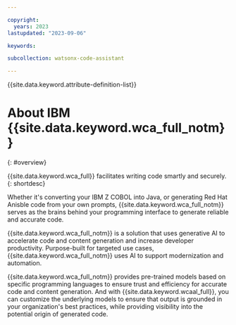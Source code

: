 ```yaml
---

copyright:
  years: 2023
lastupdated: "2023-09-06"

keywords:

subcollection: watsonx-code-assistant

---
```


{{site.data.keyword.attribute-definition-list}}

# About IBM {{site.data.keyword.wca_full_notm}}
{: #overview}

{{site.data.keyword.wca_full}} facilitates writing code smartly and securely.
{: shortdesc}

Whether it's converting your IBM Z COBOL into Java, or generating Red Hat Anisble code from your own prompts, {{site.data.keyword.wca_full_notm}} serves as the brains behind your programming interface to generate reliable and accurate code.

{{site.data.keyword.wca_full_notm}} is a solution that uses generative AI to accelerate code and content generation and increase developer productivity. Purpose-built for targeted use cases, {{site.data.keyword.wca_full_notm}} uses AI to support modernization and automation.

{{site.data.keyword.wca_full_notm}} provides pre-trained models based on specific programming languages to ensure trust and efficiency for accurate code and content generation. And with {{site.data.keyword.wcaal_full}}, you can customize the underlying models to ensure that output is grounded in your organization's best practices, while providing visibility into the potential origin of generated code.
